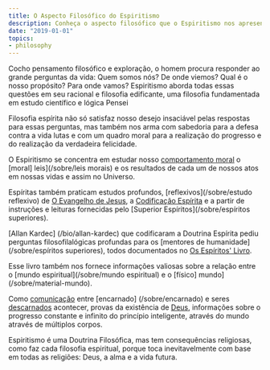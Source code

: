 ```yaml
---
title: O Aspecto Filosófico do Espiritismo
description: Conheça o aspecto filosófico que o Espiritismo nos apresenta.
date: "2019-01-01"
topics:
- philosophy
---
```


Cocho pensamento filosófico e exploração, o homem procura responder ao grande
perguntas da vida: Quem somos nós?  De onde viemos?  Qual é o nosso propósito?
Para onde vamos?  Espiritismo aborda todas essas questões em seu racional e
filosofia edificante, uma filosofia fundamentada em estudo científico e lógica
Pensei

Filosofia espírita não só satisfaz nosso desejo insaciável pelas respostas para
essas perguntas, mas também nos arma com sabedoria para a defesa contra a vida
lutas e com um quadro moral para a realização do progresso e do realização da
verdadeira felicidade. 

O Espiritismo se concentra em estudar nosso [comportamento moral](/sobre/moral)
o [moral] leis](/sobre/leis morais) e os resultados de cada um de nossos atos em
nossas vidas e assim no Universo.

Espíritas também praticam estudos profundos, [reflexivos](/sobre/estudo
reflexivo) de [O Evangelho de Jesus](/evangelho), a [Codificação
Espírita](/Espiritismo) e a partir de instruções e leituras fornecidas pelo
[Superior Espíritos](/sobre/espíritos superiores).

[Allan Kardec] (/bio/allan-kardec) que codificaram a Doutrina Espírita pediu
perguntas filosofilalógicas profundas para os [mentores de
humanidade](/sobre/espíritos superiores), todos documentados no [Os Espíritos'
Livro](/livros/spirits-book).

Esse livro também nos fornece informações valiosas sobre a relação entre o
[mundo espiritual](/sobre/mundo espiritual) e o [físico]
mundo](/sobre/material-mundo).  

Como [comunicação](/espiritismo/medietismo/comunicação) entre [encarnado]
(/sobre/encarnado) e seres [descarnados](/sobre/descarnado) acontecer, provas da
existência de [Deus](/sobre/deus), informações sobre o progresso constante e
infinito do princípio inteligente, através do mundo através de múltiplos corpos.

Espiritismo é uma Doutrina Filosófica, mas tem consequências religiosas, como
faz cada filosofia espiritual, porque toca inevitavelmente com base em todas as
religiões: Deus, a alma e a vida futura.
